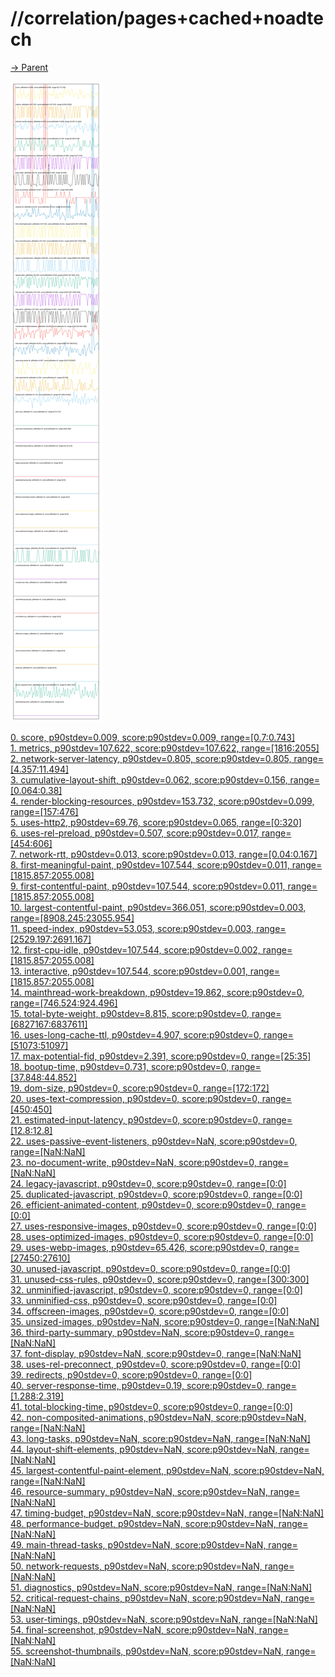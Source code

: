 
# //correlation/pages+cached+noadtech

[→ Parent](../..)

![PLOT: correlation](./correlation.svg)

[0. score, p90stdev=0.009, score:p90stdev=0.009, range=[0.7:0.743]](../../meta/score/samples/pages+cached+noadtech)  
[1. metrics, p90stdev=107.622, score:p90stdev=107.622, range=[1816:2055]](../../metrics/samples/pages+cached+noadtech/)  
[2. network-server-latency, p90stdev=0.805, score:p90stdev=0.805, range=[4.357:11.494]](../../network-server-latency/samples/pages+cached+noadtech/)  
[3. cumulative-layout-shift, p90stdev=0.062, score:p90stdev=0.156, range=[0.064:0.38]](../../cumulative-layout-shift/samples/pages+cached+noadtech/)  
[4. render-blocking-resources, p90stdev=153.732, score:p90stdev=0.099, range=[157:476]](../../render-blocking-resources/samples/pages+cached+noadtech/)  
[5. uses-http2, p90stdev=69.76, score:p90stdev=0.065, range=[0:320]](../../uses-http2/samples/pages+cached+noadtech/)  
[6. uses-rel-preload, p90stdev=0.507, score:p90stdev=0.017, range=[454:606]](../../uses-rel-preload/samples/pages+cached+noadtech/)  
[7. network-rtt, p90stdev=0.013, score:p90stdev=0.013, range=[0.04:0.167]](../../network-rtt/samples/pages+cached+noadtech/)  
[8. first-meaningful-paint, p90stdev=107.544, score:p90stdev=0.011, range=[1815.857:2055.008]](../../first-meaningful-paint/samples/pages+cached+noadtech/)  
[9. first-contentful-paint, p90stdev=107.544, score:p90stdev=0.011, range=[1815.857:2055.008]](../../first-contentful-paint/samples/pages+cached+noadtech/)  
[10. largest-contentful-paint, p90stdev=366.051, score:p90stdev=0.003, range=[8908.245:23055.954]](../../largest-contentful-paint/samples/pages+cached+noadtech/)  
[11. speed-index, p90stdev=53.053, score:p90stdev=0.003, range=[2529.197:2691.167]](../../speed-index/samples/pages+cached+noadtech/)  
[12. first-cpu-idle, p90stdev=107.544, score:p90stdev=0.002, range=[1815.857:2055.008]](../../first-cpu-idle/samples/pages+cached+noadtech/)  
[13. interactive, p90stdev=107.544, score:p90stdev=0.001, range=[1815.857:2055.008]](../../interactive/samples/pages+cached+noadtech/)  
[14. mainthread-work-breakdown, p90stdev=19.862, score:p90stdev=0, range=[746.524:924.496]](../../mainthread-work-breakdown/samples/pages+cached+noadtech/)  
[15. total-byte-weight, p90stdev=8.815, score:p90stdev=0, range=[6827167:6837611]](../../total-byte-weight/samples/pages+cached+noadtech/)  
[16. uses-long-cache-ttl, p90stdev=4.907, score:p90stdev=0, range=[51073:51097]](../../uses-long-cache-ttl/samples/pages+cached+noadtech/)  
[17. max-potential-fid, p90stdev=2.391, score:p90stdev=0, range=[25:35]](../../max-potential-fid/samples/pages+cached+noadtech/)  
[18. bootup-time, p90stdev=0.731, score:p90stdev=0, range=[37.848:44.852]](../../bootup-time/samples/pages+cached+noadtech/)  
[19. dom-size, p90stdev=0, score:p90stdev=0, range=[172:172]](../../dom-size/samples/pages+cached+noadtech/)  
[20. uses-text-compression, p90stdev=0, score:p90stdev=0, range=[450:450]](../../uses-text-compression/samples/pages+cached+noadtech/)  
[21. estimated-input-latency, p90stdev=0, score:p90stdev=0, range=[12.8:12.8]](../../estimated-input-latency/samples/pages+cached+noadtech/)  
[22. uses-passive-event-listeners, p90stdev=NaN, score:p90stdev=0, range=[NaN:NaN]](../../uses-passive-event-listeners/samples/pages+cached+noadtech/)  
[23. no-document-write, p90stdev=NaN, score:p90stdev=0, range=[NaN:NaN]](../../no-document-write/samples/pages+cached+noadtech/)  
[24. legacy-javascript, p90stdev=0, score:p90stdev=0, range=[0:0]](../../legacy-javascript/samples/pages+cached+noadtech/)  
[25. duplicated-javascript, p90stdev=0, score:p90stdev=0, range=[0:0]](../../duplicated-javascript/samples/pages+cached+noadtech/)  
[26. efficient-animated-content, p90stdev=0, score:p90stdev=0, range=[0:0]](../../efficient-animated-content/samples/pages+cached+noadtech/)  
[27. uses-responsive-images, p90stdev=0, score:p90stdev=0, range=[0:0]](../../uses-responsive-images/samples/pages+cached+noadtech/)  
[28. uses-optimized-images, p90stdev=0, score:p90stdev=0, range=[0:0]](../../uses-optimized-images/samples/pages+cached+noadtech/)  
[29. uses-webp-images, p90stdev=65.426, score:p90stdev=0, range=[27450:27610]](../../uses-webp-images/samples/pages+cached+noadtech/)  
[30. unused-javascript, p90stdev=0, score:p90stdev=0, range=[0:0]](../../unused-javascript/samples/pages+cached+noadtech/)  
[31. unused-css-rules, p90stdev=0, score:p90stdev=0, range=[300:300]](../../unused-css-rules/samples/pages+cached+noadtech/)  
[32. unminified-javascript, p90stdev=0, score:p90stdev=0, range=[0:0]](../../unminified-javascript/samples/pages+cached+noadtech/)  
[33. unminified-css, p90stdev=0, score:p90stdev=0, range=[0:0]](../../unminified-css/samples/pages+cached+noadtech/)  
[34. offscreen-images, p90stdev=0, score:p90stdev=0, range=[0:0]](../../offscreen-images/samples/pages+cached+noadtech/)  
[35. unsized-images, p90stdev=NaN, score:p90stdev=0, range=[NaN:NaN]](../../unsized-images/samples/pages+cached+noadtech/)  
[36. third-party-summary, p90stdev=NaN, score:p90stdev=0, range=[NaN:NaN]](../../third-party-summary/samples/pages+cached+noadtech/)  
[37. font-display, p90stdev=NaN, score:p90stdev=0, range=[NaN:NaN]](../../font-display/samples/pages+cached+noadtech/)  
[38. uses-rel-preconnect, p90stdev=0, score:p90stdev=0, range=[0:0]](../../uses-rel-preconnect/samples/pages+cached+noadtech/)  
[39. redirects, p90stdev=0, score:p90stdev=0, range=[0:0]](../../redirects/samples/pages+cached+noadtech/)  
[40. server-response-time, p90stdev=0.19, score:p90stdev=0, range=[1.288:2.319]](../../server-response-time/samples/pages+cached+noadtech/)  
[41. total-blocking-time, p90stdev=0, score:p90stdev=0, range=[0:0]](../../total-blocking-time/samples/pages+cached+noadtech/)  
[42. non-composited-animations, p90stdev=NaN, score:p90stdev=NaN, range=[NaN:NaN]](../../non-composited-animations/samples/pages+cached+noadtech/)  
[43. long-tasks, p90stdev=NaN, score:p90stdev=NaN, range=[NaN:NaN]](../../long-tasks/samples/pages+cached+noadtech/)  
[44. layout-shift-elements, p90stdev=NaN, score:p90stdev=NaN, range=[NaN:NaN]](../../layout-shift-elements/samples/pages+cached+noadtech/)  
[45. largest-contentful-paint-element, p90stdev=NaN, score:p90stdev=NaN, range=[NaN:NaN]](../../largest-contentful-paint-element/samples/pages+cached+noadtech/)  
[46. resource-summary, p90stdev=NaN, score:p90stdev=NaN, range=[NaN:NaN]](../../resource-summary/samples/pages+cached+noadtech/)  
[47. timing-budget, p90stdev=NaN, score:p90stdev=NaN, range=[NaN:NaN]](../../timing-budget/samples/pages+cached+noadtech/)  
[48. performance-budget, p90stdev=NaN, score:p90stdev=NaN, range=[NaN:NaN]](../../performance-budget/samples/pages+cached+noadtech/)  
[49. main-thread-tasks, p90stdev=NaN, score:p90stdev=NaN, range=[NaN:NaN]](../../main-thread-tasks/samples/pages+cached+noadtech/)  
[50. network-requests, p90stdev=NaN, score:p90stdev=NaN, range=[NaN:NaN]](../../network-requests/samples/pages+cached+noadtech/)  
[51. diagnostics, p90stdev=NaN, score:p90stdev=NaN, range=[NaN:NaN]](../../diagnostics/samples/pages+cached+noadtech/)  
[52. critical-request-chains, p90stdev=NaN, score:p90stdev=NaN, range=[NaN:NaN]](../../critical-request-chains/samples/pages+cached+noadtech/)  
[53. user-timings, p90stdev=NaN, score:p90stdev=NaN, range=[NaN:NaN]](../../user-timings/samples/pages+cached+noadtech/)  
[54. final-screenshot, p90stdev=NaN, score:p90stdev=NaN, range=[NaN:NaN]](../../final-screenshot/samples/pages+cached+noadtech/)  
[55. screenshot-thumbnails, p90stdev=NaN, score:p90stdev=NaN, range=[NaN:NaN]](../../screenshot-thumbnails/samples/pages+cached+noadtech/)  

